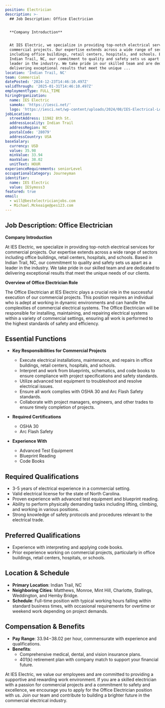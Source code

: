 ```yaml
---
position: Electrician
description: >-
  ## Job Description: Office Electrician


  **Company Introduction**


  At IES Electric, we specialize in providing top-notch electrical services for
  commercial projects. Our expertise extends across a wide range of sectors
  including office buildings, retail centers, hospitals, and schools. Based in
  Indian Trail, NC, our commitment to quality and safety sets us apart as a
  leader in the industry. We take pride in our skilled team and are dedicated to
  delivering exceptional results that meet the unique ...
location: 'Indian Trail, NC'
team: Commercial
datePosted: '2024-12-23T14:46:10.497Z'
validThrough: '2025-01-31T14:46:10.497Z'
employmentType: FULL_TIME
hiringOrganization:
  name: IES Electric
  sameAs: 'https://iesci.net/'
  logo: 'https://iesci.net/wp-content/uploads/2024/08/IES-Electrical-Logo-color.png'
jobLocation:
  streetAddress: 11982 8th St.
  addressLocality: Indian Trail
  addressRegion: NC
  postalCode: '28079'
  addressCountry: USA
baseSalary:
  currency: USD
  value: 35.98
  minValue: 33.94
  maxValue: 38.02
  unitText: HOUR
experienceRequirements: seniorLevel
occupationalCategory: Journeyman
identifier:
  name: IES Electric
  value: IESymoss3
featured: true
email:
  - will@bestelectricianjobs.com
  - Michael.Mckeaige@pes123.com
---
```




## Job Description: Office Electrician

**Company Introduction**

At IES Electric, we specialize in providing top-notch electrical services for commercial projects. Our expertise extends across a wide range of sectors including office buildings, retail centers, hospitals, and schools. Based in Indian Trail, NC, our commitment to quality and safety sets us apart as a leader in the industry. We take pride in our skilled team and are dedicated to delivering exceptional results that meet the unique needs of our clients.

**Overview of Office Electrician Role**

The Office Electrician at IES Electric plays a crucial role in the successful execution of our commercial projects. This position requires an individual who is adept at working in dynamic environments and can handle the complexities of commercial electrical systems. The Office Electrician will be responsible for installing, maintaining, and repairing electrical systems within a variety of commercial settings, ensuring all work is performed to the highest standards of safety and efficiency.

## Essential Functions

- **Key Responsibilities for Commercial Projects**
  - Execute electrical installations, maintenance, and repairs in office buildings, retail centers, hospitals, and schools.
  - Interpret and work from blueprints, schematics, and code books to ensure compliance with project specifications and safety standards.
  - Utilize advanced test equipment to troubleshoot and resolve electrical issues.
  - Ensure all work complies with OSHA 30 and Arc Flash Safety standards.
  - Collaborate with project managers, engineers, and other trades to ensure timely completion of projects.

- **Required Certifications**
  - OSHA 30
  - Arc Flash Safety

- **Experience With**
  - Advanced Test Equipment
  - Blueprint Reading
  - Code Books

## Required Qualifications

- 3-5 years of electrical experience in a commercial setting.
- Valid electrical license for the state of North Carolina.
- Proven experience with advanced test equipment and blueprint reading.
- Ability to perform physically demanding tasks including lifting, climbing, and working in various positions.
- Strong knowledge of safety protocols and procedures relevant to the electrical trade.

## Preferred Qualifications

- Experience with interpreting and applying code books.
- Prior experience working on commercial projects, particularly in office buildings, retail centers, hospitals, or schools.

## Location & Schedule

- **Primary Location**: Indian Trail, NC
- **Neighboring Cities**: Matthews, Monroe, Mint Hill, Charlotte, Stallings, Weddington, and Hemby Bridge.
- **Schedule**: Full-time position with typical working hours falling within standard business times, with occasional requirements for overtime or weekend work depending on project demands.

## Compensation & Benefits

- **Pay Range**: $33.94-$38.02 per hour, commensurate with experience and qualifications.
- **Benefits**:
  - Comprehensive medical, dental, and vision insurance plans.
  - 401(k) retirement plan with company match to support your financial future.

At IES Electric, we value our employees and are committed to providing a supportive and rewarding work environment. If you are a skilled electrician with a passion for commercial projects and a commitment to safety and excellence, we encourage you to apply for the Office Electrician position with us. Join our team and contribute to building a brighter future in the commercial electrical industry.